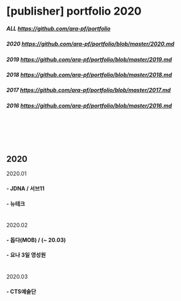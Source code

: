 # [publisher] portfolio 2020

##### ALL  https://github.com/ara-pf/portfolio     
##### 2020 https://github.com/ara-pf/portfolio/blob/master/2020.md     
##### 2019 https://github.com/ara-pf/portfolio/blob/master/2019.md     
##### 2018 https://github.com/ara-pf/portfolio/blob/master/2018.md     
##### 2017 https://github.com/ara-pf/portfolio/blob/master/2017.md     
##### 2016 https://github.com/ara-pf/portfolio/blob/master/2016.md     
　   
　   
　   
2020
------
2020.01
#### - JDNA / 서브11
#### - 뉴테크
　      
2020.02
#### - 돕다(MOB) / (~ 20.03)
#### - 요나 3일 영성원
　      
2020.03
#### - CTS예술단


　      
　      
       　      

